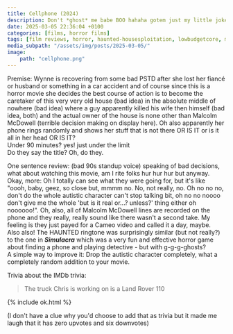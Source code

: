 ```yaml
---
title: Cellphone (2024)
description: Don't *ghost* me babe BOO hahaha gotem just my little joke
date: 2025-03-05 22:36:04 +0100
categories: [films, horror films]
tags: [film reviews, horror, haunted-housesploitation, lowbudgetcore, middleofnowherecore, hidden ghosts, there was an attempt, featuring the most obnoxious people on earth, they say the title]
media_subpath: "/assets/img/posts/2025-03-05/"
image:
    path: "cellphone.png"
---
```

<span class="reviewsection">Premise:</span> Wynne is recovering from some bad PSTD after she lost her fiancé or husband or something in a car accident and of course since this is a horror movie she decides the best course of action is to become the caretaker of this very very old house (bad idea) in the absolute middle of nowhere (bad idea) where a guy apparently killed his wife then himself (bad idea, both) and the actual owner of the house is none other than Malcolm McDowell (terrible decision making on display here). Oh also apparently her phone rings randomly and shows her stuff that is not there OR IS IT or is it all in her head OR IS IT?<br/>
<span class="reviewsection">Under 90 minutes?</span> yes! just under the limit<br/>
<span class="reviewsection">Do they say the title?</span> Oh, do they.

<span class="reviewsection">One sentence review:</span> (bad 90s standup voice) speaking of bad decisions, what about watching this movie, am I rite folks hur hur hur but anyway.<br/>
<span class="reviewsection">Okay, more:</span> Oh I totally can see what they were going for, but it's like "oooh, baby, geez, so close but, mmmm no. No, not really, no. Oh no no no, don't do the whole autistic character can't stop talking bit, oh no no noooo don't give me the whole 'but is it real or...? unless?' thing either oh noooooo!". Oh, also, all of Malcolm McDowell lines are recorded on the phone and they really, really sound like there wasn't a second take. My feeling is they just payed for a Cameo video and called it a day, maybe.<br/>Also also! The HAUNTED ringtone was surprisingly similar (but not really?) to the one in ***Simulacra*** which was a very fun and effective horror game about finding a phone and playing detective - but with g-g-g-ghosts?<br/>
<span class="reviewsection">A simple way to improve it:</span> Drop the autistic character completely, what a completely random addition to your movie.

<span class="reviewsection">Trivia about the IMDb trivia:</span>
> The truck Chris is working on is a Land Rover 110

{% include ok.html %}

(I don't have a clue why you'd choose to add that as trivia but it made me laugh that it has zero upvotes and six downvotes)